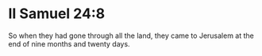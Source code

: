 # II Samuel 24:8

So when they had gone through all the land, they came to Jerusalem at the end of nine months and twenty days.
